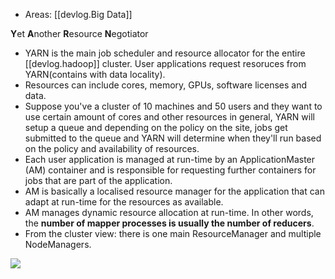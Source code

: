 
- Areas: [[devlog.Big Data]]

**Y**et **A**nother **R**esource **N**egotiator

- YARN is the main job scheduler and resource allocator for the entire [[devlog.hadoop]] cluster. User applications request resoruces from YARN(contains with data locality).
- Resources can include cores, memory, GPUs, software licenses and data.
- Suppose you've a cluster of 10 machines and 50 users and they want to use certain amount of cores and other resources in general, YARN will setup a queue and depending on the policy on the site, jobs get submitted to the queue and YARN will determine when they'll run based on the policy and availability of resources.
- Each user application is managed at run-time by an ApplicationMaster (AM) container and is responsible for requesting further containers for jobs that are part of the application.
- AM is basically a localised resource manager for the application that can adapt at run-time for the resources as available.
- AM manages dynamic resource allocation at run-time. In other words, the **number of mapper processes is usually the number of reducers**.
- From the cluster view: there is one main ResourceManager and multiple NodeManagers.

![](https://raw.githubusercontent.com/zubayrrr/twiki/main/bin/image.0nif9dneaz0n.png)
